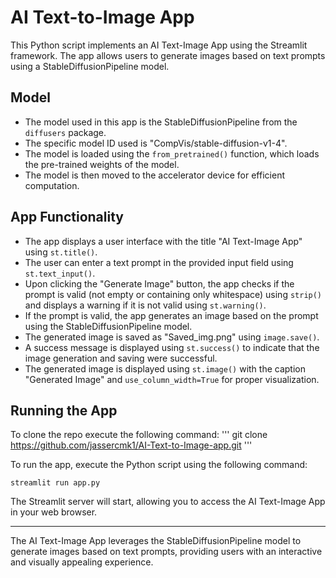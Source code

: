 # AI Text-to-Image App

This Python script implements an AI Text-Image App using the Streamlit framework. The app allows users to generate images based on text prompts using a StableDiffusionPipeline model.

## Model

- The model used in this app is the StableDiffusionPipeline from the `diffusers` package.
- The specific model ID used is "CompVis/stable-diffusion-v1-4".
- The model is loaded using the `from_pretrained()` function, which loads the pre-trained weights of the model.
- The model is then moved to the accelerator device for efficient computation.

## App Functionality

- The app displays a user interface with the title "AI Text-Image App" using `st.title()`.
- The user can enter a text prompt in the provided input field using `st.text_input()`.
- Upon clicking the "Generate Image" button, the app checks if the prompt is valid (not empty or containing only whitespace) using `strip()` and displays a warning if it is not valid using `st.warning()`.
- If the prompt is valid, the app generates an image based on the prompt using the StableDiffusionPipeline model.
- The generated image is saved as "Saved_img.png" using `image.save()`.
- A success message is displayed using `st.success()` to indicate that the image generation and saving were successful.
- The generated image is displayed using `st.image()` with the caption "Generated Image" and `use_column_width=True` for proper visualization.

## Running the App

To clone the repo execute the following command:
'''
git clone https://github.com/jassercmk1/AI-Text-to-Image-app.git
'''

To run the app, execute the Python script using the following command:
```
streamlit run app.py
```

The Streamlit server will start, allowing you to access the AI Text-Image App in your web browser.

---

The AI Text-Image App leverages the StableDiffusionPipeline model to generate images based on text prompts, providing users with an interactive and visually appealing experience.
